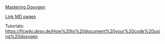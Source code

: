 [Mastering Doxygen](https://exhale.readthedocs.io/en/latest/mastering_doxygen.html#)

[Link MD pages](https://stackoverflow.com/questions/19275887/how-do-i-link-between-markdown-documents-in-doxygen)

Tutorials:
https://flcwiki.desy.de/How%20to%20document%20your%20code%20using%20doxygen

